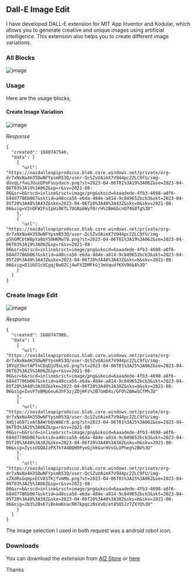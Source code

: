 ## Dall-E Image Edit

I have developed DALL-E extension for MIT App Inventor and Kodular, which allows you to generate creative and unique images using artificial intelligence. This extension also helps you to create different image variations.

### All Blocks

![image](https://github.com/Sumit1334/Dall-E-Image/assets/74917290/dd51eddb-70db-4100-be62-d1b998735f9e)


### Usage

Here are the usage blocks,

#### Create Image Variation

![image](https://github.com/Sumit1334/Dall-E-Image/assets/74917290/ae671fad-1ede-4367-be12-fc2039654c48)

*Response*
```
{
  "created": 1680747546,
  "data": [
    {
      "url": "https://oaidalleapiprodscus.blob.core.windows.net/private/org-dr7xNxNa4H35DwNFYpsmR53Q/user-QcSZvUAimX7V944pc2ZLC9fU/img-dGvqLrfwuJUusQPeFsuydacn.png?st=2023-04-06T01%3A19%3A06Z&se=2023-04-06T03%3A19%3A06Z&sp=r&sv=2021-08-06&sr=b&rscd=inline&rsct=image/png&skoid=6aaadede-4fb3-4698-a8f6-684d7786b067&sktid=a48cca56-e6da-484e-a814-9c849652bcb3&skt=2023-04-05T20%3A48%3A43Z&ske=2023-04-06T20%3A48%3A43Z&sks=b&skv=2021-08-06&sig=V2nQFW2FsIpHi8KTL7UG8p6WyT0rrH%2BmGGcnQ74G8Tg%3D"
    },
    {
      "url": "https://oaidalleapiprodscus.blob.core.windows.net/private/org-dr7xNxNa4H35DwNFYpsmR53Q/user-QcSZvUAimX7V944pc2ZLC9fU/img-p5hGMCbtW8pYa8bYS0HKMwT8.png?st=2023-04-06T01%3A19%3A06Z&se=2023-04-06T03%3A19%3A06Z&sp=r&sv=2021-08-06&sr=b&rscd=inline&rsct=image/png&skoid=6aaadede-4fb3-4698-a8f6-684d7786b067&sktid=a48cca56-e6da-484e-a814-9c849652bcb3&skt=2023-04-05T20%3A48%3A43Z&ske=2023-04-06T20%3A48%3A43Z&sks=b&skv=2021-08-06&sig=Q1UGO1cUCgqjBwOZCj4wFXZDMFkGj3mVqudfKXV96bA%3D"
    }
  ]
}
```

### Create Image Edit

![image](https://github.com/Sumit1334/Dall-E-Image/assets/74917290/8bcd9def-d981-40d1-b3e4-4ea048f7d67c)


*Response*

```
{
  "created": 1680747906,
  "data": [
    {
      "url": "https://oaidalleapiprodscus.blob.core.windows.net/private/org-dr7xNxNa4H35DwNFYpsmR53Q/user-QcSZvUAimX7V944pc2ZLC9fU/img-1RVqV3knfAPTnCDqQjU9xLeG.png?st=2023-04-06T01%3A25%3A06Z&se=2023-04-06T03%3A25%3A06Z&sp=r&sv=2021-08-06&sr=b&rscd=inline&rsct=image/png&skoid=6aaadede-4fb3-4698-a8f6-684d7786b067&sktid=a48cca56-e6da-484e-a814-9c849652bcb3&skt=2023-04-05T20%3A48%3A38Z&ske=2023-04-06T20%3A48%3A38Z&sks=b&skv=2021-08-06&sig=IwsP7oBMpGeu63hF3zjZDjHFz%2B7omD4i/GFO%2BAwSCfM%3D"
    },
    {
      "url": "https://oaidalleapiprodscus.blob.core.windows.net/private/org-dr7xNxNa4H35DwNFYpsmR53Q/user-QcSZvUAimX7V944pc2ZLC9fU/img-Xm5jaG97ivAtBAWrbQvWAEr8.png?st=2023-04-06T01%3A25%3A06Z&se=2023-04-06T03%3A25%3A06Z&sp=r&sv=2021-08-06&sr=b&rscd=inline&rsct=image/png&skoid=6aaadede-4fb3-4698-a8f6-684d7786b067&sktid=a48cca56-e6da-484e-a814-9c849652bcb3&skt=2023-04-05T20%3A48%3A38Z&ske=2023-04-06T20%3A48%3A38Z&sks=b&skv=2021-08-06&sig=ZyssUGQAIzPX7kY44BQW9FyeGjhkGurHVsGLUPheg%2BU%3D"
    },
    {
      "url": "https://oaidalleapiprodscus.blob.core.windows.net/private/org-dr7xNxNa4H35DwNFYpsmR53Q/user-QcSZvUAimX7V944pc2ZLC9fU/img-xZXdRsGqmpxECV85TKjfvmMm.png?st=2023-04-06T01%3A25%3A06Z&se=2023-04-06T03%3A25%3A06Z&sp=r&sv=2021-08-06&sr=b&rscd=inline&rsct=image/png&skoid=6aaadede-4fb3-4698-a8f6-684d7786b067&sktid=a48cca56-e6da-484e-a814-9c849652bcb3&skt=2023-04-05T20%3A48%3A38Z&ske=2023-04-06T20%3A48%3A38Z&sks=b&skv=2021-08-06&sig=Jb3%2BsK7iBnkmKnacRR7kpqczNsVvD/et85Q5Jz7ZXYQ%3D"
    }
  ]
}
```

The image selection I used in both request was a android robot icon.

### Downloads

You can download the extension from [AI2 Store](https://play.google.com/store/apps/details?id=com.sumit.store) or [here](/out)

Thanks
